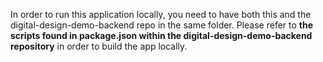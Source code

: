 In order to run this application locally, you need to have both this and the digital-design-demo-backend repo in the same folder. Please refer to **the scripts found in package.json within the digital-design-demo-backend repository** in order to build the app locally.
